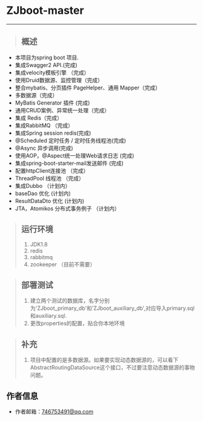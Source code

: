 # ZJboot-master

--------------------------------------------------------

> ## 概述
* 本项目为spring boot 项目.
* 集成Swagger2 API.(完成)
* 集成velocity模板引擎 （完成）
* 使用Druid数据源、监控管理（完成）
* 整合mybatis、分页插件 PageHelper、通用 Mapper（完成）
* 多数据源（完成）
* MyBatis Generator 插件 (完成)
* 通用CRUD案例、异常统一处理（完成）
* 集成 Redis（完成）
* 集成RabbitMQ （完成）
* 集成Spring session redis(完成)
* @Scheduled 定时任务 / 定时任务线程池(完成)
* @Async 异步调用(完成)
* 使用AOP，@Aspect统一处理Web请求日志 (完成)
* 集成spring-boot-starter-mail发送邮件 (完成)
* 配置httpClient连接池 （完成）
* ThreadPool 线程池 （完成）
* 集成Dubbo （计划内）
* baseDao 优化 (计划内)
* ResultDataDto 优化 (计划内)
* JTA，Atomikos 分布式事务例子 （计划内）



> ## 运行环境
> 1.   JDK1.8
> 2.   redis
> 3.   rabbitmq
> 4.   zookeeper （目前不需要）

> ## 部署测试
> 1.   建立两个测试的数据库，名字分别为'ZJboot_primary_db'和'ZJboot_auxiliary_db',对应导入primary.sql和auxiliary.sql.
> 2.   更改properties的配置，贴合你本地环境

> ## 补充
> 1.   项目中配置的是多数据源。如果要实现动态数据源的，可以看下
AbstractRoutingDataSource这个接口，不过要注意动态数据源的事物问题。

 
## 作者信息
- 作者邮箱：746753491@qq.com
  
 
